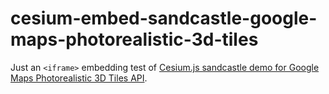 # cesium-embed-sandcastle-google-maps-photorealistic-3d-tiles

Just an `<iframe>` embedding test of [Cesium.js sandcastle demo for Google Maps Photorealistic 3D Tiles API](https://sandcastle.cesium.com/index.html?src=Google%20Photorealistic%203D%20Tiles%20with%20Building%20Insert.html).
